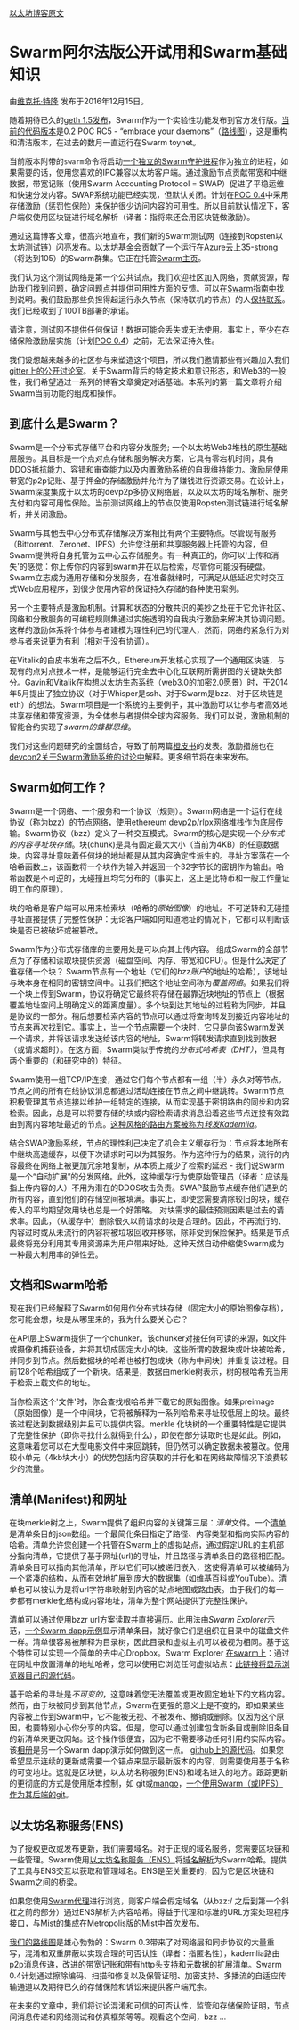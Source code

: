 [以太坊博客原文](https://blog.ethereum.org/2016/12/15/swarm-alpha-public-pilot-basics-swarm/)  

# Swarm阿尔法版公开试用和Swarm基础知识

由[维克托·特隆](https://blog.ethereum.org/author/zelig/) 发布于2016年12月15日。

随着期待已久的[geth 1.5发布](https://blog.ethereum.org/2016/11/17/whoa-geth-1-5/)，Swarm作为一个实验性功能发布到官方发行版。[当前的代码版本](https://github.com/ethereum/go-ethereum/releases/tag/v1.5.5)是0.2 POC RC5 - “embrace your daemons”（[路线图](https://github.com/ethereum/go-ethereum/projects/6)），这是重构和清洁版本，在过去的数月一直运行在Swarm toynet。

当前版本附带的`swarm`命令将启动[一个独立的Swarm守护进程](https://github.com/ethereum/go-ethereum/tree/master/cmd/swarm)作为独立的进程，如果需要的话，使用您喜欢的IPC兼容以太坊客户端。通过激励节点贡献带宽和中继数据，带宽记账（使用Swarm Accounting Protocol = SWAP）促进了平稳运维和快速分发内容。SWAP系统功能已经实现，但默认关闭。计划在[POC 0.4](https://github.com/ethereum/go-ethereum/projects/6)中采用存储激励（惩罚性保险）来保护很少访问内容的可用性。所以目前默认情况下，客户端仅使用区块链进行域名解析（译者：指将来还会用区块链做激励）。

通过这篇博客文章，很高兴地宣布，我们新的Swarm测试网（连接到Ropsten以太坊测试链）闪亮发布。以太坊基金会贡献了一个运行在Azure云上35-strong（将达到105）的Swarm群集。它正在托管[Swarm主页](http://swarm-gateways.net/bzz:/1b5d887cea699d18560ae6dcaf06676f5064f630978b8031d9beb6fbddd82a82)。

我们认为这个测试网络是第一个公共试点，我们欢迎社区加入网络，贡献资源，帮助我们找到问题，确定问题点并提供可用性方面的反馈。可以在[Swarm指南中](https://swarm-guide.readthedocs.io/)找到说明。我们鼓励那些负担得起运行永久节点（保持联机的节点）的人[保持联系](https://gitter.im/ethereum/swarm)。我们已经收到了100TB部署的承诺。

请注意，测试网不提供任何保证！数据可能会丢失或无法使用。事实上，至少在存储保险激励层实施（计划[POC 0.4](https://github.com/ethereum/go-ethereum/projects/6)）之前，无法保证持久性。

我们设想越来越多的社区参与来塑造这个项目，所以我们邀请那些有兴趣加入我们[gitter上的公开讨论室](https://gitter.im/ethereum/swarm)。关于Swarm背后的特定技术和意识形态，和Web3的一般性，我们希望通过一系列的博客文章奠定对话基础。本系列的第一篇文章将介绍Swarm当前功能的组成和操作。

## 到底什么是Swarm？

Swarm是一个分布式存储平台和内容分发服务; 一个以太坊Web3堆栈的原生基础层服务。其目标是一个点对点存储和服务解决方案，它具有零宕机时间，具有DDOS抵抗能力、容错和审查能力以及内置激励系统的自我维持能力。激励层使用带宽的p2p记账、基于押金的存储激励并允许为了赚钱进行资源交易。在设计上，Swarm深度集成于以太坊的devp2p多协议网络层，以及以太坊的域名解析、服务支付和内容可用性保险。当前测试网络上的节点仅使用Ropsten测试链进行域名解析，并关闭激励。

Swarm与其他去中心分布式存储解决方案相比有两个主要特点。尽管现有服务（Bittorrent、Zeronet、IPFS）允许您注册和共享服务器上托管的内容，但Swarm提供将自身托管为去中心云存储服务。有一种真正的，你可以'上传和消失'的感觉：你上传你的内容到swarm并在以后检索，尽管你可能没有硬盘。Swarm立志成为通用存储和分发服务，在准备就绪时，可满足从低延迟实时交互式Web应用程序，到很少使用内容的保证持久存储的各种使用案例。

另一个主要特点是激励机制。计算和状态的分散共识的美妙之处在于它允许社区、网络和分散服务的可编程规则集通过实施透明的自我执行激励来解决其协调问题。这样的激励体系将个体参与者建模为理性利己的代理人，然而，网络的紧急行为对参与者来说更为有利（相对于没有协调）。

在Vitalik的白皮书发布之后不久，Ethereum开发核心实现了一个通用区块链，与现有的点对点技术一样，是能够运行完全去中心化互联网所需拼图的关键缺失部分。Gavin和Vitalik在构想以太坊生态系统（web3.0的加密2.0愿景）时，于2014年5月提出了独立协议（对于Whisper是ssh、对于Swarm是bzz、对于区块链是eth）的想法。Swarm项目是一个系统的主要例子，其中激励可以让参与者高效地共享存储和带宽资源，为全体参与者提供全球内容服务。我们可以说，激励机制的智能合约实现了*swarm的蜂群思维*。

我们对这些问题研究的全面综合，导致了前两篇[橙皮书](http://swarm-gateways.net/bzz:/theswarm.test/orange-papers/1/sw%5E3.pdf)的发表。激励措施也在[devcon2关于Swarm激励系统的讨论中](https://www.youtube.com/watch?v=RF8L6V_E-MM)解释。更多细节将在未来发布。

## Swarm如何工作？

Swarm是一个网络、一个服务和一个协议（规则）。Swarm网络是一个运行在线协议（称为bzz）的节点网络，使用ethereum devp2p/rlpx网络堆栈作为底层传输。Swarm协议（bzz）定义了一种交互模式。Swarm的核心是实现一个*分布式的内容寻址块存储*。块(chunk)是具有固定最大大小（当前为4KB）的任意数据块。内容寻址意味着任何块的地址都是从其内容确定性派生的。寻址方案落在一个哈希函数上，该函数将一个块作为输入并返回一个32字节长的密钥作为输出。哈希函数是不可逆的，无碰撞且均匀分布的（事实上，这正是比特币和一般工作量证明工作的原理）。

块的哈希是客户端可以用来检索块（哈希的*原始图像*）的地址。不可逆转和无碰撞寻址直接提供了完整性保护：无论客户端如何知道地址的情况下，它都可以判断该块是否已被破坏或被篡改。

Swarm作为分布式存储库的主要用处是可以向其上传内容。
组成Swarm的全部节点为了存储和读取块提供资源（磁盘空间、内存、带宽和CPU）。但是什么决定了谁存储一个块？
Swarm节点有一个地址（它们的*bzz账户*的地址的哈希），该地址与块本身在相同的密钥空间中。让我们把这个地址空间称为*覆盖网络*。如果我们将一个块上传到Swarm，协议将确定它最终将存储在最靠近块地址的节点上（根据覆盖地址空间上明确定义的距离度量）。多个块到达其地址的过程称为同步，并且是协议的一部分。稍后想要检索内容的节点可以通过将查询转发到接近内容地址的节点来再次找到它。事实上，当一个节点需要一个块时，它只是向该Swarm发送一个请求，并将该请求发送给该内容的地址，Swarm将转发请求直到找到数据（或请求超时）。在这方面，Swarm类似于传统的*分布式哈希表（DHT）*，但具有两个重要的（和研究中的）特征。

Swarm使用一组TCP/IP连接，通过它们每个节点都有一组（半）永久对等节点。节点之间的所有在线协议消息都通过活动连接在节点之间中继跳转。Swarm节点积极管理其节点连接以维护一组特定的连接，从而实现基于密钥路由的同步和内容检索。因此，总是可以将要存储的块或内容检索请求消息沿着这些节点连接有效路由到离内容地址最近的节点。[这种风格的路由方案被称为*转发Kademlia*](http://swarm-guide.readthedocs.io/en/latest/architecture.html#peer-management-hive-kademlia)。

结合SWAP激励系统，节点的理性利己决定了机会主义缓存行为：节点将本地所有中继块高速缓存，以便下次请求时可以为其服务。作为这种行为的结果，流行的内容最终在网络上被更加冗余地复制，从本质上减少了检索的延迟 - 我们说Swarm是一个“自动扩展”的分发网络。此外，这种缓存行为使原始管理员（译者：应该是指上传内容的人）不用为潜在的DDOS攻击负责。SWAP鼓励节点缓存他们遇到的所有内容，直到他们的存储空间被填满。事实上，即使您需要清除较旧的块，缓存传入的平均期望效用块也总是一个好策略。
对块需求的最佳预测因素是过去的请求率。因此，（从缓存中）删除很久以前请求的块是合理的。因此，不再流行的、内容过时或从未流行的内容将被垃圾回收并移除，除非受到保险保护。结果是节点最终将充分利用其专用资源来为用户带来好处。这种天然自动伸缩使Swarm成为一种最大利用率的弹性云。

## 文档和Swarm哈希

现在我们已经解释了Swarm如何用作分布式块存储（固定大小的原始图像存档），您可能会想，块是从哪里来的，我为什么要关心它？

在API层上Swarm提供了一个chunker。该chunker对接任何可读的来源，如文件或摄像机捕获设备，并将其切成固定大小的块。这些所谓的数据块或叶块被哈希，并同步到节点。然后数据块的哈希也被打包成块（称为中间块）并重复该过程。目前128个哈希组成了一个新块。结果是，数据由merkle树表示，树的根哈希充当用于检索上载文件的地址。

当你检索这个'文件'时，你会查找根哈希并下载它的原始图像。如果preimage（原始图像）是一个中间块，它将被解释为一系列哈希来寻址较低层上的块。最终该过程达到数据级别并且可以提供内容。merkle 化块树的一个重要特性是它提供了完整性保护（即你寻找什么就得到什么），即使在部分读取时也是如此。例如，这意味着您可以在大型电影文件中来回跳转，但仍然可以确定数据未被篡改。使用较小单元（4kb块大小）的优势包括内容获取的并行化和在网络故障情况下浪费较少的流量。

## 清单(Manifest)和网址

在块merkle树之上，Swarm提供了组织内容的关键第三层：*清单*文件。一个[清单](http://swarm-guide.readthedocs.io/en/latest/usage.html#manifests)是清单条目的json数组。一个最简化条目指定了路径、内容类型和指向实际内容的哈希。清单允许您创建一个托管在Swarm上的虚拟站点，通过假定URL的主机部分指向清单，它提供了基于网址(url)的寻址，并且路径与清单条目的路径相匹配。清单条目可以指向其他清单，所以它们可以被递归嵌入，这使得清单可以被编码为一个紧凑的结构，从而有效地扩展到庞大的数据集（如维基百科或YouTube）。清单也可以被认为是将url字符串映射到内容的站点地图或路由表。由于我们的每一步都有merkle化结构或内容地址，清单为整个网站提供了完整性保护。

清单可以通过使用bzzr url方案读取并直接遍历。此用法由*Swarm Explorer*示范，[一个Swarm dapp示例](https://github.com/ethereum/swarm-dapps/tree/master/examples/filemanager)显示清单条目，就好像它们是组织在目录中的磁盘文件一样。清单很容易被解释为目录树，因此目录和虚拟主机可以被视为相同。基于这个特性可以实现一个简单的去中心Dropbox。Swarm Explorer [在swarm上](http://swarm-gateways.net/bzz:/explorer.test)：通过在网址中放置清单的地址哈希，您可以使用它浏览任何虚拟站点：[此链接将显示浏览器自己的源代码](http://swarm-gateways.net/bzz:/explorer.test/#/explorer.test)。

基于哈希的寻址是*不可变的*，这意味着您无法覆盖或更改固定地址下的文档内容。然而，由于块被同步到其他节点，Swarm在更强的意义上是不变的，即如果某些内容被上传到Swarm中，它不能被无视、不被发布、撤销或删除。仅因为这个原因，也要特别小心你分享的内容。但是，您可以通过创建包含新条目或删除旧条目的新清单来更改网站。这个操作很便宜，因为它不需要移动任何引用的实际内容。该[相册](http://swarm-gateways.net/bzz:/album.test)是另一个Swarm dapp演示如何做到这一点。 [github上的源代码](https://github.com/ethereum/swarm-dapps/tree/master/examples/album)。如果您希望显示连续的更新或需要一个锚点来显示最新版本的内容，则需要使用基于名称的可变地址。这就是区块链，以太坊名称服务(ENS)和域名进入的地方。跟踪更新的更彻底的方式是使用版本控制，如 git或[mango](https://github.com/axic/mango)，[一个使用Swarm（或IPFS）作为其后端的git](https://github.com/axic/mango)。

## 以太坊名称服务(ENS)

为了授权更改或发布更新，我们需要域名。对于正规的域名服务，您需要区块链和一些管理。Swarm使用[以太坊名称服务（ENS）](https://github.com/ethereum/ens/wiki)将[域名解析](http://swarm-guide.readthedocs.io/en/latest/usage.html#ethereum-name-service)为Swarm哈希。提供了工具与ENS交互以获取和管理域名。ENS是至关重要的，因为它是区块链和Swarm之间的桥梁。

如果您使用[Swarm代理](https://blog.ethereum.org/2016/12/15/swarm-alpha-public-pilot-basics-swarm/8500/)进行浏览，则客户端会假定域名（从bzz:/ 之后到第一个斜杠之前的部分）通过ENS解析为内容哈希。得益于代理和标准的URL方案处理程序接口，与[Mist的集成](https://www.reddit.com/r/ethereum/comments/51zr5r/notice_the_bzz_on_the_url_bar_this_is_mist/?ref=search_posts)在Metropolis版的Mist中首次发布。

[我们的路线图](https://github.com/ethereum/go-ethereum/projects/6)是雄心勃勃的：Swarm 0.3带来了对网络层和同步协议的大量重写，混淆和双重屏蔽以实现合理的可否认性（译者：指匿名性），kademlia路由p2p消息传递，改进的带宽记账和带有http头支持和元数据的扩展清单。Swarm 0.4计划通过擦除编码、扫描和修复以及保管证明、加密支持、多播流的自适应传输通道以及期待已久的存储保险和诉讼来提供客户端冗余。

在未来的文章中，我们将讨论混淆和可信的可否认性，监管和存储保险证明，节点间消息传递和网络测试和仿真框架等等。观看这个空间，bzz ...

